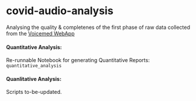 # covid-audio-analysis

Analysing the quality & completenes of the first phase of raw data collected from the [Voicemed WebApp](https://app.voicemed.io/)

#### Quantitative Analysis:

Re-runnable Notebook for generating Quantitative Reports: `quantitative_analysis`

#### Quanlitative Analysis:

Scripts to-be-updated.